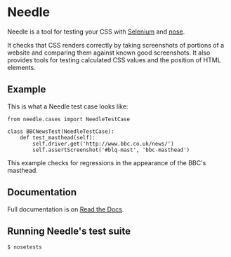 Needle
======

Needle is a tool for testing your CSS with [Selenium](http://seleniumhq.org/) 
and [nose](http://somethingaboutorange.com/mrl/projects/nose/).

It checks that CSS renders correctly by taking screenshots of portions of
a website and comparing them against known good screenshots. It also provides
tools for testing calculated CSS values and the position of HTML elements.

Example
-------

This is what a Needle test case looks like:

    from needle.cases import NeedleTestCase

    class BBCNewsTest(NeedleTestCase):
        def test_masthead(self):
            self.driver.get('http://www.bbc.co.uk/news/')
            self.assertScreenshot('#blq-mast', 'bbc-masthead')

This example checks for regressions in the appearance of the BBC's masthead.

Documentation
-------------

Full documentation is on [Read the Docs](http://needle.readthedocs.org/).


Running Needle's test suite
---------------------------

    $ nosetests


